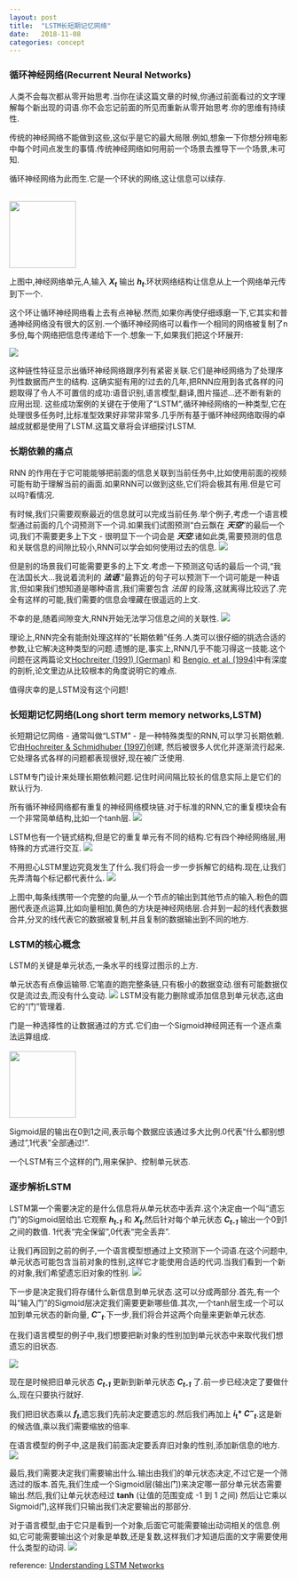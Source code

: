 ```yaml
---
layout: post
title:  "LSTM长短期记忆网络"
date:   2018-11-08
categories: concept
---
```


### 循环神经网络(Recurrent Neural Networks)
人类不会每次都从零开始思考.当你在读这篇文章的时候,你通过前面看过的文字理解每个新出现的词语.你不会忘记前面的所见而重新从零开始思考.你的思维有持续性.

传统的神经网络不能做到这些,这似乎是它的最大局限.例如,想象一下你想分辨电影中每个时间点发生的事情.传统神经网络如何用前一个场景去推导下一个场景,未可知.

循环神经网络为此而生.它是一个环状的网络,这让信息可以续存.

<br><img style="width:120px" src="/resource/lstm/RNN-rolled.png">

上图中,神经网络单元,A,输入 __*X<sub>t</sub>*__ 输出 __*h<sub>t</sub>*__.环状网络结构让信息从上一个网络单元传到下一个.

这个环让循环神经网络看上去有点神秘.然而,如果你再使仔细琢磨一下,它其实和普通神经网络没有很大的区别.一个循环神经网络可以看作一个相同的网络被复制了n多份,每个网络把信息传递给下一个.想象一下,如果我们把这个环展开:

![](/resource/lstm/RNN-unrolled.png)

这种链性特征显示出循环神经网络跟序列有紧密关联.它们是神经网络为了处理序列性数据而产生的结构.
这确实挺有用的!过去的几年,把RNN应用到各式各样的问题取得了令人不可置信的成功:语音识别,语言模型,翻译,图片描述...还不断有新的应用出现.
这些成功案例的关键在于使用了“LSTM”,循环神经网络的一种类型,它在处理很多任务时,比标准型效果好非常非常多.几乎所有基于循环神经网络取得的卓越成就都是使用了LSTM.这篇文章将会详细探讨LSTM.

### 长期依赖的痛点
RNN 的作用在于它可能能够把前面的信息关联到当前任务中,比如使用前面的视频可能有助于理解当前的画面.如果RNN可以做到这些,它们将会极其有用.但是它可以吗?看情况.

有时候,我们只需要观察最近的信息就可以完成当前任务.举个例子,考虑一个语言模型通过前面的几个词预测下一个词.如果我们试图预测“白云飘在 __*天空*__”的最后一个词,我们不需要更多上下文 - 很明显下一个词会是 __*天空*__.诸如此类,需要预测的信息和关联信息的间隙比较小,RNN可以学会如何使用过去的信息.
![](/resource/lstm/RNN-shorttermdepdencies.png)

但是别的场景我们可能需要更多的上下文.考虑一下预测这句话的最后一个词,“我在法国长大...我说着流利的 __*法语*__.”最靠近的句子可以预测下一个词可能是一种语言,但如果我们想知道是哪种语言,我们需要包含 _法国_ 的段落,这就离得比较远了.完全有这样的可能,我们需要的信息会埋藏在很遥远的上文.

不幸的是,随着间隙变大,RNN开始无法学习信息之间的关联性.
![](/resource/lstm/RNN-longtermdependencies.png)

理论上,RNN完全有能耐处理这样的“长期依赖”任务.人类可以很仔细的挑选合适的参数,让它解决这种类型的问题.遗憾的是,事实上,RNN几乎不能习得这一技能.这个问题在这两篇论文<a href="http://people.idsia.ch/~juergen/SeppHochreiter1991ThesisAdvisorSchmidhuber.pdf">Hochreiter (1991) [German]</a> 和 <a href="http://www-dsi.ing.unifi.it/~paolo/ps/tnn-94-gradient.pdf">Bengio, et al. (1994)</a>中有深度的剖析,论文里边从比较根本的角度说明它的难点.

值得庆幸的是,LSTM没有这个问题!

### 长短期记忆网络(Long short term memory networks,LSTM)

长短期记忆网络 - 通常叫做“LSTM” - 是一种特殊类型的RNN,可以学习长期依赖.它由<a href="http://www.bioinf.jku.at/publications/older/2604.pdf">Hochreiter &amp; Schmidhuber (1997)</a>创建, 然后被很多人优化并逐渐流行起来.它处理各式各样的问题都表现很好,现在被广泛使用.

LSTM专门设计来处理长期依赖问题.记住时间间隔比较长的信息实际上是它们的默认行为.

所有循环神经网络都有重复的神经网络模块链.对于标准的RNN,它的重复模块会有一个非常简单结构,比如一个tanh层.
![](/resource/lstm/LSTM3-SimpleRNN.png)

LSTM也有一个链式结构,但是它的重复单元有不同的结构.它有四个神经网络层,用特殊的方式进行交互.
![](/resource/lstm/LSTM3-chain.png)

不用担心LSTM里边究竟发生了什么.我们将会一步一步拆解它的结构.现在,让我们先弄清每个标记都代表什么.
![](/resource/lstm/LSTM2-notation.png)

上图中,每条线携带一个完整的向量,从一个节点的输出到其他节点的输入.粉色的圆圈代表逐点运算,比如向量相加,黄色的方块是神经网络层.合并到一起的线代表数据合并,分叉的线代表它的数据被复制,并且复制的数据输出到不同的地方.

### LSTM的核心概念
LSTM的关键是单元状态,一条水平的线穿过图示的上方.

单元状态有点像运输带.它笔直的跑完整条链,只有极小的数据变动.很有可能数据仅仅是流过去,而没有什么变动.
![](/resource/lstm/LSTM3-C-line.png)
LSTM没有能力删除或添加信息到单元状态,这由它的“门”管理着.

门是一种选择性的让数据通过的方式.它们由一个Sigmoid神经网还有一个逐点乘法运算组成.<br>
<br>
<img style="width:120px" src="/resource/lstm/LSTM3-gate.png">

Sigmoid层的输出在0到1之间,表示每个数据应该通过多大比例.0代表“什么都别想通过”,1代表”全部通过!”.

一个LSTM有三个这样的门,用来保护、控制单元状态.

### 逐步解析LSTM
LSTM第一个需要决定的是什么信息将从单元状态中丢弃.这个决定由一个叫“遗忘门”的Sigmoid层给出.它观察 __*h<sub>t-1</sub>*__ 和 __*X<sub>t</sub>*__,然后针对每个单元状态 __*C<sub>t-1</sub>*__ 输出一个0到1之间的数值. 1代表“完全保留”,0代表“完全丢弃”.

让我们再回到之前的例子,一个语言模型想通过上文预测下一个词语.在这个问题中,单元状态可能包含当前对象的性别,这样它才能使用合适的代词.当我们看到一个新的对象,我们希望遗忘旧对象的性别.
![](/resource/lstm/LSTM3-focus-f.png)

下一步是决定我们将存储什么新信息到单元状态.这可以分成两部分.首先,有一个叫“输入门”的Sigmoid层决定我们需要更新哪些值.其次,一个tanh层生成一个可以加到单元状态的新向量, __*C<sup>~</sup><sub>t</sub>*__.下一步,我们将合并这两个向量来更新单元状态.

在我们语言模型的例子中,我们想要把新对象的性别加到单元状态中来取代我们想遗忘的旧状态.

![](/resource/lstm/LSTM3-focus-i.png)

现在是时候把旧单元状态 __*C<sub>t-1</sub>*__ 更新到新单元状态 __*C<sub>t-1</sub>*__ 了.前一步已经决定了要做什么,现在只要执行就好.

我们把旧状态乘以 __*f<sub>t</sub>*__,遗忘我们先前决定要遗忘的.然后我们再加上 __*i*<sub>t</sub>* *C<sup>~</sup><sub>t</sub>*__.这是新的候选值,乘以我们需要缩放的倍率.

在语言模型的例子中,这是我们前面决定要丢弃旧对象的性别,添加新信息的地方.
![](/resource/lstm/LSTM3-focus-C.png)

最后,我们需要决定我们需要输出什么.输出由我们的单元状态决定,不过它是一个筛选过的版本.首先,我们生成一个Sigmoid层(输出门)来决定哪一部分单元状态需要输出.然后,我们让单元状态经过 **tanh** (让值的范围变成 -1 到 1 之间) 然后让它乘以Sigmoid门,这样我们只输出我们决定要输出的那部分.

对于语言模型,由于它只是看到一个对象,后面它可能需要输出动词相关的信息.例如,它可能需要输出这个对象是单数,还是复数,这样我们才知道后面的文字需要使用什么类型的动词.
![](/resource/lstm/LSTM3-focus-o.png)

reference:
[Understanding LSTM Networks](http://colah.github.io/posts/2015-08-Understanding-LSTMs/)
